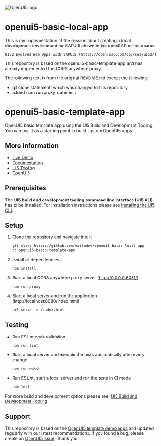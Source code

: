 ![OpenUI5 logo](http://openui5.org/images/OpenUI5_new_big_side.png)

# openui5-basic-local-app

This is my implementation of the session about creating a local development environment for SAPUI5 shown in the openSAP online course
    
    UI52 Evolved Web Apps with SAPUI5 (https://open.sap.com/courses/ui52/)

This repository is based on the openui5-basic-template-app and has already implemented the CORS anywhere proxy.

The following text is from the original README.md except the following:

* git clone statement, which was changed to this repository
* added npm run proxy statement 

# openui5-basic-template-app
OpenUI5 basic template app using the UI5 Build and Development Tooling. You can use it as a starting point to build custom OpenUI5 apps.

## More information
* [Live Demo](https://sap.github.io/openui5-basic-template-app)
* [Documentation](https://openui5.hana.ondemand.com/#/topic/7a4d93c0b0bb439b9d889ffc5b02eac9)
* [UI5 Tooling](https://github.com/SAP/ui5-tooling)
* [OpenUI5](https://github.com/SAP/openui5)

## Prerequisites
The **UI5 build and development tooling command line interface (UI5 CLI)** has to be installed.
For installation instructions please see [Installing the UI5 CLI](https://github.com/SAP/ui5-tooling#installing-the-ui5-cli).

## Setup
1. Clone the repository and navigate into it
    ```sh
    git clone https://github.com/mattxdev/openui5-basic-local-app
    cd openui5-basic-template-app
    ```
1. Install all dependencies
    ```sh
    npm install
    ```

1. Start a local CORS anywhere proxy server (http://0.0.0.0:8081/)
    ```sh
    npm run proxy
    ```

1. Start a local server and run the application (http://localhost:8080/index.html)
    ```sh
    ui5 serve -o /index.html
    ```

## Testing
* Run ESLint code validation
    ```sh
    npm run lint
    ```
* Start a local server and execute the tests automatically after every change
    ```sh
    npm run watch
    ```
* Run ESLint, start a local server and run the tests in CI mode
    ```sh
    npm test
    ```

For more build and development options please see: [UI5 Build and Development Tooling](https://github.com/SAP/ui5-tooling)

## Support
This repository is based on the [OpenUI5 template demo apps](https://openui5.hana.ondemand.com/#/demoapps) and updated regularly with our latest recommendations. 
If you found a bug, please create an [OpenUI5 issue](https://github.com/sap/openui5/issues). Thank you!
